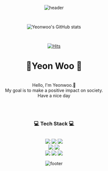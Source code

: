 
<div align=center>

![header](https://capsule-render.vercel.app/api?type=wave&color=9738FF&height=350&section=header&text=💛YeonWoo💛&fontSize=65&fontColor=FFFFFF)

<br>

![Yeonwoo's GitHub stats](https://github-readme-stats.vercel.app/api?username=yeonwoochoe&theme=nightowl&show_icons=true)


<br/>
 
[![Hits](https://hits.seeyoufarm.com/api/count/incr/badge.svg?url=https%3A%2F%2Fgithub.com%2Fyeonwoochoe%2Fyeonwoochoe&count_bg=%23EEDFFF&title_bg=%23C592FF&icon=opsgenie.svg&icon_color=%23FFFFFF&title=VISIT&edge_flat=false)](https://hits.seeyoufarm.com)
 
<h1>🥳Yeon Woo 🥳</h3><br/>
Hello, I'm Yeonwoo.👋<br/>
My goal is to make a positive impact on society.<br/>
Have a nice day<br/>


<br/><br/>
 
<h3>💻 Tech Stack 💻</h3>
 
<br/>



<img src="https://img.shields.io/badge/html5-%23E34F26.svg?style=for-the-badge&logo=html5&logoColor=white"/>
<img src="https://img.shields.io/badge/css3-%231572B6.svg?style=for-the-badge&logo=css3&logoColor=white"/>
<img src="https://img.shields.io/badge/javascript-%23323330.svg?style=for-the-badge&logo=javascript&logoColor=%23F7DF1E"/><br>
<img src="https://img.shields.io/badge/markdown-%23000000.svg?style=for-the-badge&logo=markdown&logoColor=white"/>
  <img src="https://img.shields.io/badge/github-%23121011.svg?style=for-the-badge&logo=github&logoColor=white"/><br>
<img src="https://img.shields.io/badge/adobeillustrator-%23FF9A00.svg?style=for-the-badge&logo=adobeillustrator&logoColor=white"/>
<img src="https://img.shields.io/badge/adobephotoshop-%2331A8FF.svg?style=for-the-badge&logo=adobephotoshop&logoColor=white"/>
<img src="https://img.shields.io/badge/figma-%23F24E1E.svg?style=for-the-badge&logo=figma&logoColor=white"/>



  



<br/>

![footer](https://capsule-render.vercel.app/api?type=waving&&color=gradient&height=100&section=footer&fontSize=90)

</div>


